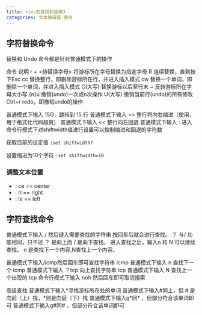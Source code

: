 ```yaml
---
title: vim-的查找和替换3
categories: 文本编辑器-使用
---
```


## 字符替换命令

替换和 Undo 命令都是针对普通模式下的操作

命令 说明
r + <待替换字母> 将游标所在字母替换为指定字母
R 连续替换，直到按下Esc
cc 替换整行，即删除游标所在行，并进入插入模式
cw 替换一个单词，即删除一个单词，并进入插入模式
C(大写) 替换游标以后至行末
~ 反转游标所在字母大小写
{n}u 撤销(undo)一次或n次操作
U(大写) 撤销当前行(undo)的所有修改
Ctrl+r redo，即撤销undo的操作

普通模式下输入 15G，跳转到 15 行
普通模式下输入 >> 整行将向右缩进（使用，用于格式化代码超爽）
普通模式下输入 << 整行向左回退
普通模式下输入 : 进入命令行模式下对shiftwidth值进行设置可以控制缩进和回退的字符数

获取目前的设定值
`:set shiftwidth?`

设置缩进为10个字符
`:set shiftwidth=10`

### 调整文本位置

* : ce == center
* : ri == right
* : le == left

## 字符查找命令

普通模式下输入 / 然后键入需要查找的字符串 按回车后就会进行查找。 ？ 与/ 功能相同，只不过 ？ 是向上而 / 是向下查找。 进入查找之后，输入n 和 N 可以继续查找。 n 是查找下一个内容,N查找上一个内容。

普通模式下输入/icmp然后回车即可查找字符串 icmp
普通模式下输入 n 查找下一个 icmp
普通模式下输入 ？tcp 向上查找字符串 tcp
普通模式下输入 N 查找上一个出现的 tcp
命令行模式下输入 noh 然后回车即可取消搜索

高级查找
普通模式下输入\*寻找游标所在处的单词
普通模式下输入\#同上，但 \# 是向前（上）找，\*则是向后（下）找
普通模式下输入g\*同\* ，但部分符合该单词即可
普通模式下输入g\#同\# ，但部分符合该单词即可
